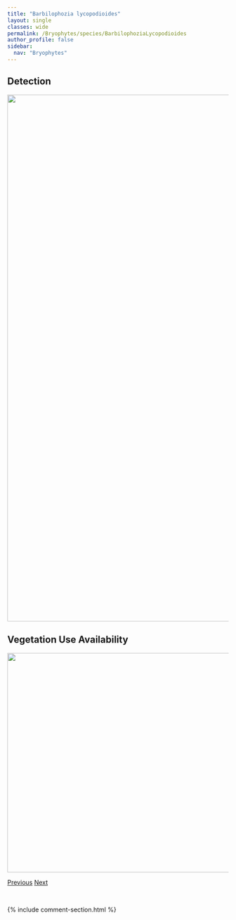 ```yaml
---
title: "Barbilophozia lycopodioides"
layout: single
classes: wide
permalink: /Bryophytes/species/BarbilophoziaLycopodioides
author_profile: false
sidebar:
  nav: "Bryophytes"
---
```


<h2>Detection</h2>

<a href="https://drive.google.com/uc?export=view&id=1Ls6Sy-82rFXDG7bSB40gJokLs9q604P_">
<img src="https://drive.google.com/uc?export=view&id=1Ls6Sy-82rFXDG7bSB40gJokLs9q604P_" height = "1200" width = "800">
</a>


<h2>Vegetation Use Availability</h2>

<a href="https://drive.google.com/uc?export=view&id=1IAc0t1zDDDTNnkMLbbo88cCThxmjHKsM">
<img src="https://drive.google.com/uc?export=view&id=1IAc0t1zDDDTNnkMLbbo88cCThxmjHKsM" height = "500" width = "1000">
</a>


<a href="/DevelopmentWebsite/Bryophytes/species/BarbilophoziaKunzeana" class="pagination--pager" title="Barbilophozia kunzeana">Previous</a> <a href="/DevelopmentWebsite/Bryophytes/species/BarbilophoziaQuadriloba" class="pagination--pager" title="Barbilophozia quadriloba">Next</a>

<p>&nbsp;</p>

{% include comment-section.html %}
